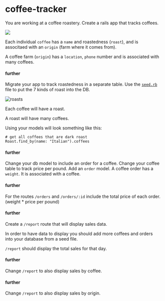 # coffee-tracker


You are working at a coffee roastery. Create a rails app that tracks coffees.

![](https://media.giphy.com/media/l3vQXT6nQkKK7LkVG/giphy.gif)

Each individual `coffee` has a `name` and roastedness (`roast`), and is associtaed with an `origin` (farm where it comes from).

A coffee farm (`origin`) has a `location`, `phone` number and is associated with many coffees.

#### further
Migrate your app to track roastedness in a separate table. Use the [`seed.rb`](https://edgeguides.rubyonrails.org/active_record_migrations.html#migrations-and-seed-data) file to put the 7 kinds of roast into the DB. 

![roasts](https://cdn6.bigcommerce.com/s-s60y10i2/product_images/uploaded_images/roast-comparison-chart.jpg?t=1469215177)

Each coffee will have a roast.

A roast will have many coffees.

Using your models will look something like this:

```
# get all coffees that are dark roast
Roast.find_by(name: "Italian").coffees
```

#### further 
Change your db model to include an order for a coffee. Change your coffee table to track price per pound. Add an `order` model. A coffee order has a `weight`. It is associated with a coffee.

#### further
For the routes `/orders` and `/orders/:id` include the total price of each order. (weight * price per pound)

#### further
Create a `/report` route that will display sales data.

In order to have data to display you should add more coffees and orders into your database from a seed file.

`/report` should display the total sales for that day. 

#### further
Change `/report` to also display sales by coffee.

#### further
Change `/report` to also display sales by origin.
